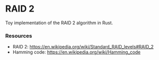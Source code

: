 # RAID 2

Toy implementation of the RAID 2 algorithm in Rust.

### Resources

- RAID 2: https://en.wikipedia.org/wiki/Standard_RAID_levels#RAID_2
- Hamming code: https://en.wikipedia.org/wiki/Hamming_code

